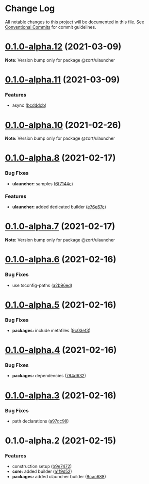 # Change Log

All notable changes to this project will be documented in this file.
See [Conventional Commits](https://conventionalcommits.org) for commit guidelines.

# [0.1.0-alpha.12](https://github.com/hiukky/zort/compare/v0.1.0-alpha.11...v0.1.0-alpha.12) (2021-03-09)

**Note:** Version bump only for package @zort/ulauncher





# [0.1.0-alpha.11](https://github.com/hiukky/zort/compare/v0.1.0-alpha.9...v0.1.0-alpha.11) (2021-03-09)


### Features

* async ([bcdddcb](https://github.com/hiukky/zort/commit/bcdddcb2859e9137f2d90760426aa48e56e6d96d))





# [0.1.0-alpha.10](https://github.com/hiukky/zort/compare/v0.1.0-alpha.9...v0.1.0-alpha.10) (2021-02-26)

**Note:** Version bump only for package @zort/ulauncher





# [0.1.0-alpha.8](https://github.com/hiukky/zort/compare/v0.1.0-alpha.7...v0.1.0-alpha.8) (2021-02-17)


### Bug Fixes

* **ulauncher:** samples ([6f7144c](https://github.com/hiukky/zort/commit/6f7144c31f1ae45c0396481d6b49215cfaccaa22))


### Features

* **ulauncher:** added dedicated builder ([e76e67c](https://github.com/hiukky/zort/commit/e76e67c9daed4bfc48dbb5e8155f64989678cac8))





# [0.1.0-alpha.7](https://github.com/hiukky/zort/compare/v0.1.0-alpha.6...v0.1.0-alpha.7) (2021-02-17)

**Note:** Version bump only for package @zort/ulauncher





# [0.1.0-alpha.6](https://github.com/hiukky/zort/compare/v0.1.0-alpha.5...v0.1.0-alpha.6) (2021-02-16)


### Bug Fixes

* use tsconfig-paths ([a2b96ed](https://github.com/hiukky/zort/commit/a2b96edf581e547993bcf796bd5e4e4716e6c5f3))





# [0.1.0-alpha.5](https://github.com/hiukky/zort/compare/v0.1.0-alpha.4...v0.1.0-alpha.5) (2021-02-16)


### Bug Fixes

* **packages:** include metafiles ([9c03ef3](https://github.com/hiukky/zort/commit/9c03ef39d47382a29b55e52d531b76870d4bdd90))





# [0.1.0-alpha.4](https://github.com/hiukky/zort/compare/v0.1.0-alpha.3...v0.1.0-alpha.4) (2021-02-16)


### Bug Fixes

* **packages:** dependencies ([784d632](https://github.com/hiukky/zort/commit/784d632edac5ed2698cfefee438cdef491c94d42))





# [0.1.0-alpha.3](https://github.com/hiukky/zort/compare/v0.1.0-alpha.2...v0.1.0-alpha.3) (2021-02-16)


### Bug Fixes

*  path declarations ([a97dc98](https://github.com/hiukky/zort/commit/a97dc98a5b0749c209ef0693b2aba6d2b52a6e90))





# 0.1.0-alpha.2 (2021-02-15)


### Features

* construction setup ([b9e7472](https://github.com/hiukky/zort/commit/b9e74727678ce2c872266504b9b35325bf491236))
* **core:** added builder ([a1f9d52](https://github.com/hiukky/zort/commit/a1f9d52046eabcfc67df9ad1bff327ece25a90a0))
* **packages:** added ulauncher builder ([8cac688](https://github.com/hiukky/zort/commit/8cac688374251432a4249bcfc53276d4cace3f51))
